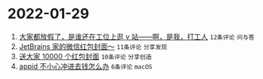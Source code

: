 # 2022-01-29

1. [大家都放假了，是谁还在工位上逛 v 站——啊，是我，打工人](https://www.v2ex.com/t/831234) `12条评论` `问与答`
1. [JetBrains 家的微信红包封面～](https://www.v2ex.com/t/831233) `11条评论` `分享发现`
1. [送大家 10000 个红包封面](https://www.v2ex.com/t/831223) `10条评论` `分享创造`
1. [appid 不小心冲进去钱怎么办](https://www.v2ex.com/t/831220) `6条评论` `macOS`
